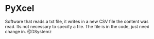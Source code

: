 # PyXcel
Software that reads a txt file, it writes in a new CSV file the content was read.
Its not necessary to specify a file. The file is in the code, just need change in.
@DSystemz
